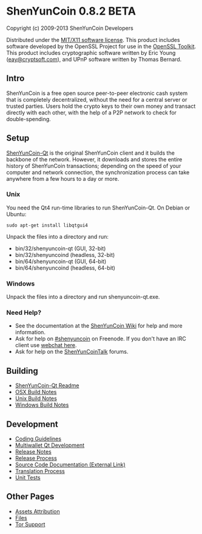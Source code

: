 ShenYunCoin 0.8.2 BETA 
====================

Copyright (c) 2009-2013 ShenYunCoin Developers

Distributed under the [MIT/X11 software license](http://www.opensource.org/licenses/mit-license.php).
This product includes software developed by the OpenSSL Project for use in the [OpenSSL Toolkit](http://www.openssl.org/). This product includes
cryptographic software written by Eric Young ([eay@cryptsoft.com](mailto:eay@cryptsoft.com)), and UPnP software written by Thomas Bernard.


Intro
---------------------
ShenYunCoin is a free open source peer-to-peer electronic cash system that is
completely decentralized, without the need for a central server or trusted
parties.  Users hold the crypto keys to their own money and transact directly
with each other, with the help of a P2P network to check for double-spending.


Setup
---------------------
[ShenYunCoin-Qt](http://shenyuncoin.org/en/download) is the original ShenYunCoin client and it builds the backbone of the network. However, it downloads and stores the entire history of ShenYunCoin transactions; depending on the speed of your computer and network connection, the synchronization process can take anywhere from a few hours to a day or more.

### Unix

You need the Qt4 run-time libraries to run ShenYunCoin-Qt. On Debian or Ubuntu:

	sudo apt-get install libqtgui4

Unpack the files into a directory and run:

- bin/32/shenyuncoin-qt (GUI, 32-bit)
- bin/32/shenyuncoind (headless, 32-bit)
- bin/64/shenyuncoin-qt (GUI, 64-bit)
- bin/64/shenyuncoind (headless, 64-bit)



### Windows

Unpack the files into a directory and run shenyuncoin-qt.exe.

### Need Help?

* See the documentation at the [ShenYunCoin Wiki](https://en.shenyuncoin.it/wiki/Main_Page)
for help and more information.
* Ask for help on [#shenyuncoin](http://webchat.freenode.net?channels=shenyuncoin) on Freenode. If you don't have an IRC client use [webchat here](http://webchat.freenode.net?channels=shenyuncoin).
* Ask for help on the [ShenYunCoinTalk](https://shenyuncointalk.org/) forums.

Building
---------------------
- [ShenYunCoin-Qt Readme](readme-qt.md)
- [OSX Build Notes](build-osx.md)
- [Unix Build Notes](build-unix.md)
- [Windows Build Notes](build-msw.md)

Development
---------------------
- [Coding Guidelines](coding.md)
- [Multiwallet Qt Development](multiwallet-qt.md)
- [Release Notes](release-notes.md)
- [Release Process](release-process.md)
- [Source Code Documentation (External Link)](https://dev.visucore.com/shenyuncoin/doxygen/)
- [Translation Process](translation_process.md)
- [Unit Tests](unit-tests.md)

Other Pages
---------------------
- [Assets Attribution](assets-attribution.md)
- [Files](files.md)
- [Tor Support](tor.md)